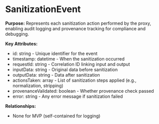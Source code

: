 # SanitizationEvent

**Purpose:** Represents each sanitization action performed by the proxy, enabling audit logging and provenance tracking for compliance and debugging.

**Key Attributes:**

- id: string - Unique identifier for the event
- timestamp: datetime - When the sanitization occurred
- requestId: string - Correlation ID linking input and output
- inputData: string - Original data before sanitization
- outputData: string - Data after sanitization
- actionsTaken: array - List of sanitization steps applied (e.g., normalization, stripping)
- provenanceValidated: boolean - Whether provenance check passed
- error: string - Any error message if sanitization failed

**Relationships:**

- None for MVP (self-contained for logging)
